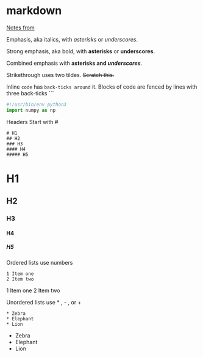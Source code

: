 # markdown

[Notes from](https://github.com/adam-p/markdown-here/wiki/Markdown-Cheatsheet)

Emphasis, aka italics, with *asterisks* or _underscores_.

Strong emphasis, aka bold, with **asterisks** or __underscores__.

Combined emphasis with **asterisks and _underscores_**.

Strikethrough uses two tildes. ~~Scratch this.~~

Inline `code` has `back-ticks around` it.
Blocks of code are fenced by lines with three back-ticks ```

``` python
#!/usr/bin/env python3
import numpy as np
```

Headers Start with #

```
# H1
## H2
### H3
#### H4
##### H5
```
# H1
## H2
### H3
#### H4
##### H5

Ordered lists use numbers

```
1 Item one
2 Item two
```
1 Item one
2 Item two

Unordered lists use * , - , or +

```
* Zebra
* Elephant
* Lion
``` 
* Zebra
* Elephant
* Lion





